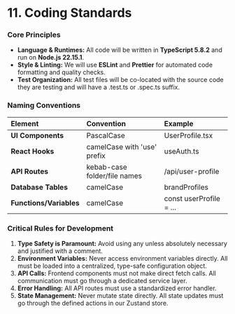 # **11\. Coding Standards**

### **Core Principles**

* **Language & Runtimes:** All code will be written in **TypeScript 5.8.2** and run on **Node.js 22.15.1**.  
* **Style & Linting:** We will use **ESLint** and **Prettier** for automated code formatting and quality checks.  
* **Test Organization:** All test files will be co-located with the source code they are testing and will have a .test.ts or .spec.ts suffix.

### **Naming Conventions**

| Element | Convention | Example |
| :---- | :---- | :---- |
| **UI Components** | PascalCase | UserProfile.tsx |
| **React Hooks** | camelCase with 'use' prefix | useAuth.ts |
| **API Routes** | kebab-case folder/file names | /api/user-profile |
| **Database Tables** | camelCase | brandProfiles |
| **Functions/Variables** | camelCase | const userProfile \= ... |

### **Critical Rules for Development**

1. **Type Safety is Paramount:** Avoid using any unless absolutely necessary and justified with a comment.  
2. **Environment Variables:** Never access environment variables directly. All must be loaded into a centralized, type-safe configuration object.  
3. **API Calls:** Frontend components must not make direct fetch calls. All communication must go through a dedicated service layer.  
4. **Error Handling:** All API routes must use a standardized error handler.  
5. **State Management:** Never mutate state directly. All state updates must go through the defined actions in our Zustand store.
